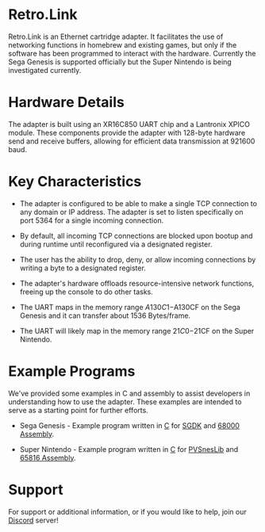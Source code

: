 # Retro.Link

Retro.Link is an Ethernet cartridge adapter. It facilitates the use of networking functions in homebrew and existing games, but only if the software has been programmed to interact with the hardware. Currently the Sega Genesis is supported officially but the Super Nintendo is being investigated currently.

# Hardware Details
The adapter is built using an XR16C850 UART chip and a Lantronix XPICO module. These components provide the adapter with 128-byte hardware send and receive buffers, allowing for efficient data transmission at 921600 baud.

# Key Characteristics
* The adapter is configured to be able to make a single TCP connection to any domain or IP address. The adapter is set to listen specifically on port 5364 for a single incoming connection.

* By default, all incoming TCP connections are blocked upon bootup and during runtime until reconfigured via a designated register.

* The user has the ability to drop, deny, or allow incoming connections by writing a byte to a designated register.

* The adapter's hardware offloads resource-intensive network functions, freeing up the console to do other tasks.

* The UART maps in the memory range $A130C1-$A130CF on the Sega Genesis and it can transfer about 1536 Bytes/frame.

* The UART will likely map in the memory range $21C0-$21CF on the Super Nintendo. 

# Example Programs
We've provided some examples in C and assembly to assist developers in understanding how to use the adapter. These examples are intended to serve as a starting point for further efforts.

* Sega Genesis - Example program written in [C](https://github.com/b1tsh1ft3r/retro.link/tree/main/sega_genesis/sgdk_example) for [SGDK](https://github.com/Stephane-D/SGDK) and [68000 Assembly](https://github.com/b1tsh1ft3r/retro.link/tree/main/sega_genesis/asm_example).

* Super Nintendo - Example program written in [C](https://github.com/b1tsh1ft3r/retro.link/tree/main/super_nintendo/c_example) for [PVSnesLib](https://github.com/alekmaul/pvsneslib) and [65816 Assembly](https://github.com/b1tsh1ft3r/retro.link/tree/main/super_nintendo/game_patches).

# Support
For support or additional information, or if you would like to help, join our [Discord](https://discord.gg/T9qUEtMRBA) server!
